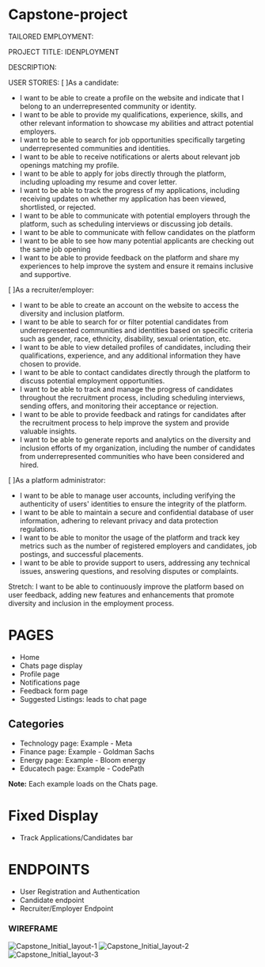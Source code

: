 # Capstone-project

TAILORED EMPLOYMENT:

PROJECT TITLE: IDENPLOYMENT

DESCRIPTION:




USER STORIES:
[ ]As a candidate:
- I want to be able to create a profile on the website and indicate that I belong to an underrepresented community or identity.
- I want to be able to provide my qualifications, experience, skills, and other relevant information to showcase my abilities and attract potential employers.
- I want to be able to search for job opportunities specifically targeting underrepresented communities and identities.
- I want to be able to receive notifications or alerts about relevant job openings matching my profile.
- I want to be able to apply for jobs directly through the platform, including uploading my resume and cover letter.
- I want to be able to track the progress of my applications, including receiving updates on whether my application has been viewed, shortlisted, or rejected.
- I want to be able to communicate with potential employers through the platform, such as scheduling interviews or discussing job details.
- I want to be able to communicate with fellow candidates on the platform
- I want to be able to see how many potential applicants are checking out the same job opening
- I want to be able to provide feedback on the platform and share my experiences to help improve the system and ensure it remains inclusive and supportive.


[ ]As a recruiter/employer:
- I want to be able to create an account on the website to access the diversity and inclusion platform.
- I want to be able to search for or filter potential candidates from underrepresented communities and identities based on specific criteria such as gender, race, ethnicity, disability, sexual orientation, etc.
- I want to be able to view detailed profiles of candidates, including their qualifications, experience, and any additional information they have chosen to provide.
- I want to be able to contact candidates directly through the platform to discuss potential employment opportunities.
- I want to be able to track and manage the progress of candidates throughout the recruitment process, including scheduling interviews, sending offers, and monitoring their acceptance or rejection.
- I want to be able to provide feedback and ratings for candidates after the recruitment process to help improve the system and provide valuable insights.
- I want to be able to generate reports and analytics on the diversity and inclusion efforts of my organization, including the number of candidates from underrepresented communities who have been considered and hired.

[ ]As a platform administrator:

- I want to be able to manage user accounts, including verifying the authenticity of users' identities to ensure the integrity of the platform.
- I want to be able to maintain a secure and confidential database of user information, adhering to relevant privacy and data protection regulations.
- I want to be able to monitor the usage of the platform and track key metrics such as the number of registered employers and candidates, job postings, and successful placements.
- I want to be able to provide support to users, addressing any technical issues, answering questions, and resolving disputes or complaints.

Stretch: I want to be able to continuously improve the platform based on user feedback, adding new features and enhancements that promote diversity and inclusion in the employment process.

# PAGES

- Home
- Chats page display
- Profile page
- Notifications page
- Feedback form page
- Suggested Listings: leads to chat page

## Categories

- Technology page: Example - Meta
- Finance page: Example - Goldman Sachs
- Energy page: Example - Bloom energy
- Educatech page: Example - CodePath

**Note:** Each example loads on the Chats page.

# Fixed Display

- Track Applications/Candidates bar

# ENDPOINTS

- User Registration and Authentication
- Candidate endpoint
- Recruiter/Employer Endpoint


### WIREFRAME
![Capstone_Initial_layout-1](https://github.com/Henrywis/Capstone-project/assets/105118133/e870c07c-9e59-4fae-a601-1737f9eb6d65)
![Capstone_Initial_layout-2](https://github.com/Henrywis/Capstone-project/assets/105118133/4a0ea00c-f48c-4c94-b35b-f7014d5cbd53)
![Capstone_Initial_layout-3](https://github.com/Henrywis/Capstone-project/assets/105118133/0f071f84-70ac-4164-b61b-4771f0a8d0bc)


